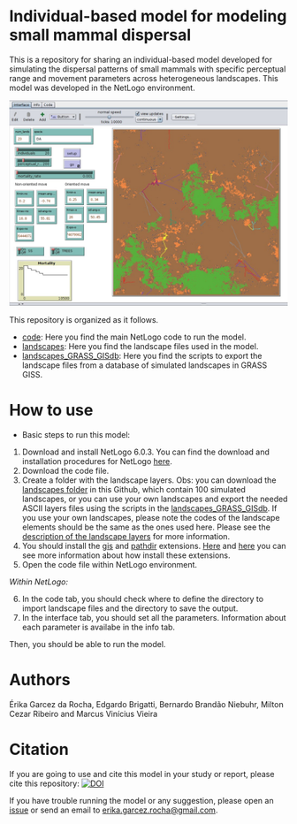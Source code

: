 # Individual-based model for modeling small mammal dispersal  

This is a repository for sharing an individual-based model developed for simulating the dispersal patterns of small mammals with specific perceptual range and movement parameters across heterogeneous landscapes. This model was developed in the NetLogo environment.


![Model interface](https://github.com/LEEClab/small_mammal_dispersal_model/blob/master/Model_figure.jpg)

This repository is organized as it follows.
- [code](https://github.com/LEEClab/small_mammal_dispersal_model/tree/master/code): Here you find the main NetLogo code to run the model. 
- [landscapes](https://github.com/LEEClab/small_mammal_dispersal_model/tree/master/landscapes): Here you find the landscape files used in the model. 
- [landscapes_GRASS_GISdb](https://github.com/LEEClab/small_mammal_dispersal_model/tree/master/landscapes_GRASS_GISdb): Here you find the scripts to export the landscape files from a database of simulated landscapes in GRASS GISS. 

# How to use

- Basic steps to run this model: 
1. Download and install NetLogo 6.0.3. You can find the download and installation procedures for NetLogo [here](http://ccl.northwestern.edu/netlogo/index.shtml). 
2. Download the code file. 
3. Create a folder with the landscape layers.
Obs: you can download the [landscapes folder](https://github.com/LEEClab/small_mammal_dispersal_model/tree/master/landscapes) in this Github, which contain 100 simulated landscapes, or you can use your own landscapes and export the needed ASCII layers files using the scripts in the [landscapes_GRASS_GISdb](https://github.com/LEEClab/small_mammal_dispersal_model/tree/master/landscapes_GRASS_GISdb). If you use your own landscapes, please note the codes of the landscape elements should be the same as the ones used here. Please see the [description of the landscape layers](https://github.com/LEEClab/small_mammal_dispersal_model/tree/master/landscapes) for more information.
4. You should install the [gis](https://github.com/NetLogo/GIS-Extension) and [pathdir](https://github.com/cstaelin/Pathdir-Extension/releases/tag/3.1.0) extensions. [Here](http://ccl.northwestern.edu/netlogo/docs/extensions.html) and [here](https://github.com/NetLogo/NetLogo/wiki/Extensions) you can see more information about how install these extensions. 
5. Open the code file within NetLogo environment. 

*Within NetLogo:*

6. In the code tab, you should check where to define the directory to import landscape files and the directory to save the output. 
7. In the interface tab, you should set all the parameters. Information about each parameter is availabe in the info tab. 

Then, you should be able to run the model. 

# Authors

Érika Garcez da Rocha, Edgardo Brigatti, Bernardo Brandão Niebuhr, Milton Cezar Ribeiro and Marcus Vinícius Vieira

# Citation

If you are going to use and cite this model in your study or report, please cite this repository:  [![DOI](https://zenodo.org/badge/112477194.svg)](https://zenodo.org/badge/latestdoi/112477194)

If you have trouble running the model or any suggestion, please open an [issue](https://github.com/LEEClab/small_mammal_dispersal_model/issues) or send an email to erika.garcez.rocha@gmail.com. 


